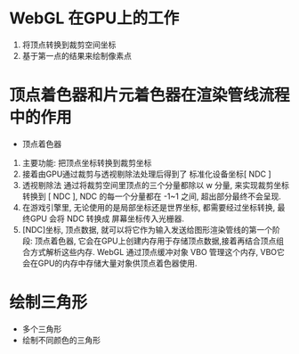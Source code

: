 # WebGL 在GPU上的工作  
1. 将顶点转换到裁剪空间坐标
2. 基于第一点的结果来绘制像素点  

# 顶点着色器和片元着色器在渲染管线流程中的作用  
* 顶点着色器
1. 主要功能: 把顶点坐标转换到裁剪坐标  
2. 接着由GPU通过裁剪与透视剔除法处理后得到了 标准化设备坐标[ NDC ] 
3. 透视剔除法 通过将裁剪空间里顶点的三个分量都除以 w 分量, 来实现裁剪坐标转换到 [ NDC ], NDC 的每一个分量都在 -1~1 之间, 超出部分最终不会呈现. 
4. 在游戏引擎里, 无论使用的是局部坐标还是世界坐标, 都需要经过坐标转换, 最终GPU 会将 NDC 转换成
屏幕坐标传入光栅器.  
5. [NDC]坐标, 顶点数据, 就可以将它作为输入发送给图形渲染管线的第一个阶段: 顶点着色器, 它会在GPU上创建内存用于存储顶点数据,接着再结合顶点组合方式解析这些内存. WebGL 通过顶点缓冲对象 VBO 管理这个内存, VBO它会在GPU的内存中存储大量对象供顶点着色器使用.


# 绘制三角形 
* 多个三角形  
* 绘制不同颜色的三角形   


